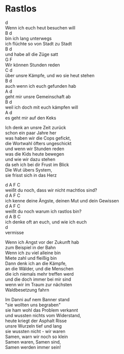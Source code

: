 # Rastlos

d  
Wenn ich euch heut besuchen will  
     B             d  
bin ich lang unterwegs  
ich flüchte so von Stadt zu Stadt  
     B            d  
und habe all die Züge satt  
     G              F  
Wir können Stunden reden  
           C                         d  
über unsre Kämpfe, und wo sie heut stehen  
      B                d  
auch wenn ich euch gefunden hab  
      A           d  
geht mir unsre Gemeinschaft ab  
     B                  d  
weil ich doch mit euch kämpfen will  
    A               d  
es geht mir auf den Keks


Ich denk an unsre Zeit zurück  
schon ein paar Jahre her  
was haben wir die Cops gefickt,  
die Wortwahl öfters ungeschickt  
und wenn wir Stunden reden  
was die Kids heute bewegen  
und wie wir dazu stehen  
da seh ich bei dir Frust im Blick  
Die Wut übers System,  
sie frisst sich in das Herz


d         A                    F        C  
weißt du noch, dass wir nicht machtlos sind?  
d                 A             F              C  
ich kenne deine Ängste, deinen Mut und dein Gewissen  
d         A              F       C  
weißt du noch warum ich rastlos bin?  
d                 A    B        C  
ich denke oft an euch,     und wie ich euch  
    d  
vermisse


Wenn ich Angst vor der Zukunft hab  
zum Beispiel in der Bahn  
Wenn ich zu viel alleine bin  
Miete zahl und fleißig bin  
Dann denk ich an die Kämpfe,  
an die Wälder, und die Menschen  
die ich niemals mehr treffen werd  
und die doch immer bei mir sind  
wenn wir im Traum zur nächsten  
Waldbesetzung fahrn

Im Danni auf nem Banner stand  
"sie wollten uns begraben"  
sie ham wohl das Problem verkannt  
und wussten nichts vom Widerstand,  
heute kriegt der Asphalt Risse  
unsre Wurzeln tief und lang  
sie wussten nicht - wir waren  
Samen, warn wir noch so klein  
Samen waren, Samen sind,  
Samen werden immer sein!

